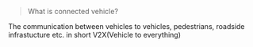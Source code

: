 > What is connected vehicle?

The communication between vehicles to vehicles, pedestrians, roadside infrastucture etc. in short V2X(Vehicle to everything)

